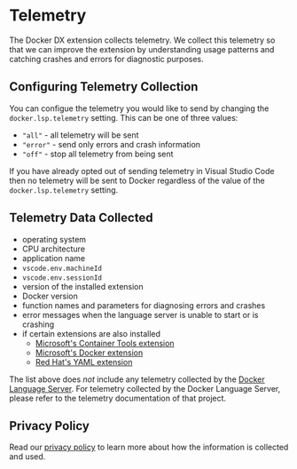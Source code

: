 # Telemetry

The Docker DX extension collects telemetry. We collect this telemetry so that we can improve the extension by understanding usage patterns and catching crashes and errors for diagnostic purposes.

## Configuring Telemetry Collection

You can configue the telemetry you would like to send by changing the `docker.lsp.telemetry` setting. This can be one of three values:

- `"all"` - all telemetry will be sent
- `"error"` - send only errors and crash information
- `"off"` - stop all telemetry from being sent

If you have already opted out of sending telemetry in Visual Studio Code then no telemetry will be sent to Docker regardless of the value of the `docker.lsp.telemetry` setting.

## Telemetry Data Collected

- operating system
- CPU architecture
- application name
- `vscode.env.machineId`
- `vscode.env.sessionId`
- version of the installed extension
- Docker version
- function names and parameters for diagnosing errors and crashes
- error messages when the language server is unable to start or is crashing
- if certain extensions are also installed
  - [Microsoft's Container Tools extension](https://marketplace.visualstudio.com/items?itemName=ms-azuretools.vscode-containers)
  - [Microsoft's Docker extension](https://marketplace.visualstudio.com/items?itemName=ms-azuretools.vscode-docker)
  - [Red Hat's YAML extension](https://marketplace.visualstudio.com/items?itemName=redhat.vscode-yaml)

The list above does _not_ include any telemetry collected by the [Docker Language Server](https://github.com/docker/docker-language-server). For telemetry collected by the Docker Language Server, please refer to the telemetry documentation of that project.

## Privacy Policy

Read our [privacy policy](https://www.docker.com/legal/docker-privacy-policy/) to learn more about how the information is collected and used.
